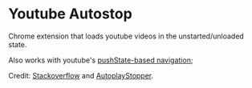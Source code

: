 # Youtube Autostop

Chrome extension that loads youtube videos in the unstarted/unloaded state.

Also works with youtube's [pushState-based navigation](https://stackoverflow.com/a/18398921);

Credit: [Stackoverflow](https://stackoverflow.com/a/34100952) and [AutoplayStopper](https://chrome.google.com/webstore/detail/autoplaystopper/ejddcgojdblidajhngkogefpkknnebdh).
